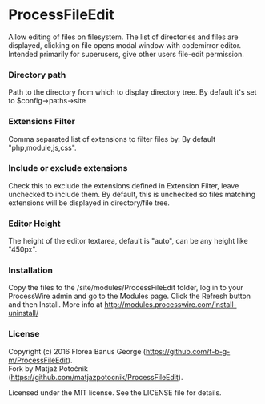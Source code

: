 # ProcessFileEdit

Allow editing of files on filesystem. The list of directories and files are
displayed, clicking on file opens modal window with codemirror editor. Intended
primarily for superusers, give other users file-edit permission.

### Directory path
Path to the directory from which to display directory tree. By default it's set
to $config->paths->site

### Extensions Filter
Comma separated list of extensions to filter files by. By default "php,module,js,css".

### Include or exclude extensions
Check this to exclude the extensions defined in Extension Filter, leave unchecked
to include them. By default, this is unchecked so files matching extensions will be
displayed in directory/file tree.

### Editor Height
The height of the editor textarea, default is "auto", can be any height like "450px".

### Installation
Copy the files to the /site/modules/ProcessFileEdit folder, log in to your ProcessWire
admin and go to the Modules page. Click the Refresh button and then Install. More info
at http://modules.processwire.com/install-uninstall/

### License
Copyright (c) 2016 Florea Banus George (https://github.com/f-b-g-m/ProcessFileEdit).  
Fork by Matja&#x17E; Poto&#x10D;nik (https://github.com/matjazpotocnik/ProcessFileEdit).

Licensed under the MIT license. See the LICENSE file for details.
